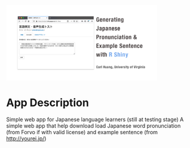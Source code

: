 <img width="80%" src='iuc-test.png'/>

# App Description 
Simple web app for Japanese language learners (still at testing stage)
A simple web app that help download load Japanese word pronunciation (from Forvo if with valid license) and example sentence (from http://yourei.jp/)
